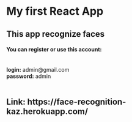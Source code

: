 <h1>My first React App <br></h1>
<h2>This app recognize faces <br></h2>
<h4>You can register or use this account:  </h4><br>
<strong>login:</strong> admin@gmail.com <br>
<strong>password:</strong> admin <br>
<br>
  <h2>Link: https://face-recognition-kaz.herokuapp.com/</h2>
